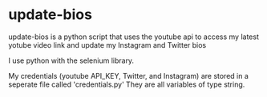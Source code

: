 # update-bios
update-bios is a python script that uses the youtube api to access my latest yotube video link and update my Instagram and Twitter bios

I use python with the selenium library.

My credentials (youtube API_KEY, Twitter, and Instagram) are stored in a seperate file called 'credentials.py'
They are all variables of type string.
